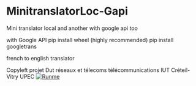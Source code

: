 # MinitranslatorLoc-Gapi
Mini translator local and another with google api too

with Google API 
pip install wheel  (highly recommended)
pip install googletrans


french to english translator


Copyleft 
projet Dut réseaux et télecoms télécommunications IUT Créteil-Vitry UPEC
[![Runme](https://runme.io/static/button.svg)](https://runme.io/run?app_id=bcb181b0-0a43-45d6-81ec-45d0e68648b3)
